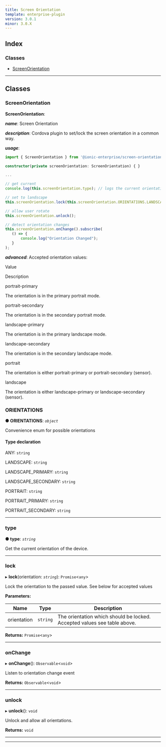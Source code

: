 ```yaml
---
title: Screen Orientation
template: enterprise-plugin
version: 3.0.1
minor: 3.0.X
---
```




## Index

### Classes

* [ScreenOrientation](#screenorientation)

* * *

## Classes

<a id="screenorientation"></a>

### ScreenOrientation

**ScreenOrientation**:

***name***: Screen Orientation

***description***: Cordova plugin to set/lock the screen orientation in a common way.

***usage***:

```typescript
import { ScreenOrientation } from '@ionic-enterprise/screen-orientation/ngx';

constructor(private screenOrientation: ScreenOrientation) { }

...

// get current
console.log(this.screenOrientation.type); // logs the current orientation, example: 'landscape'

// set to landscape
this.screenOrientation.lock(this.screenOrientation.ORIENTATIONS.LANDSCAPE);

// allow user rotate
this.screenOrientation.unlock();

// detect orientation changes
this.screenOrientation.onChange().subscribe(
   () => {
       console.log("Orientation Changed");
   }
);

```

***advanced***: Accepted orientation values:

Value

Description

portrait-primary

The orientation is in the primary portrait mode.

portrait-secondary

The orientation is in the secondary portrait mode.

landscape-primary

The orientation is in the primary landscape mode.

landscape-secondary

The orientation is in the secondary landscape mode.

portrait

The orientation is either portrait-primary or portrait-secondary (sensor).

landscape

The orientation is either landscape-primary or landscape-secondary (sensor).

<a id="screenorientation.orientations"></a>

### ORIENTATIONS

**● ORIENTATIONS**: *`object`*

Convenience enum for possible orientations

#### Type declaration

ANY: `string`

LANDSCAPE: `string`

LANDSCAPE_PRIMARY: `string`

LANDSCAPE_SECONDARY: `string`

PORTRAIT: `string`

PORTRAIT_PRIMARY: `string`

PORTRAIT_SECONDARY: `string`

* * *

<a id="screenorientation.type"></a>

### type

**● type**: *`string`*

Get the current orientation of the device.

* * *

<a id="screenorientation.lock"></a>

### lock

▸ **lock**(orientation: *`string`*): `Promise`<`any`>

Lock the orientation to the passed value. See below for accepted values

**Parameters:**

| Name        | Type     | Description                                                              |
| ----------- | -------- | ------------------------------------------------------------------------ |
| orientation | `string` | The orientation which should be locked. Accepted values see table above. |


**Returns:** `Promise`<`any`>

* * *

<a id="screenorientation.onchange"></a>

### onChange

▸ **onChange**(): `Observable`<`void`>

Listen to orientation change event

**Returns:** `Observable`<`void`>

* * *

<a id="screenorientation.unlock"></a>

### unlock

▸ **unlock**(): `void`

Unlock and allow all orientations.

**Returns:** `void`

* * *

* * *